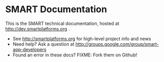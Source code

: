 
SMART Documentation
===================

This is the SMART technical documentation, hosted at <http://dev.smartplatforms.org> .

* See <http://smartplatforms.org> for high-level project info and news
* Need help? Ask a question at <http://groups.google.com/group/smart-app-developers>
* Found an error in these docs? FIXME: Fork them on Github!
